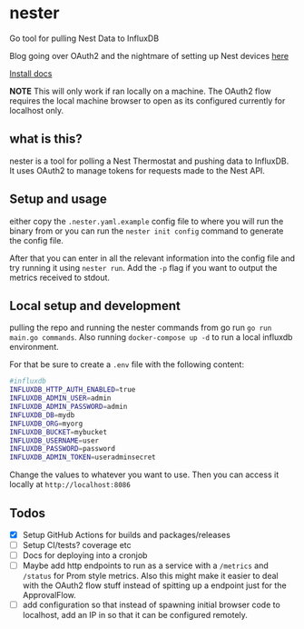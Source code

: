 # nester

Go tool for pulling Nest Data to InfluxDB

Blog going over OAuth2 and the nightmare of setting up Nest devices [here](https://donald.dev/go-and-oauth2-part-1/)

[Install docs](/INSTALL.md)

**NOTE** This will only work if ran locally on a machine. The OAuth2 flow requires the local machine browser to open as its configured currently for localhost only. 

## what is this?

nester is a tool for polling a Nest Thermostat and pushing data to InfluxDB. It uses OAuth2 to manage tokens for requests made to the Nest API.

## Setup and usage

either copy the `.nester.yaml.example` config file to where you will run the binary from or you can run the `nester init config` command to generate the config file.

After that you can enter in all the relevant information into the config file and try running it using `nester run`. Add the `-p` flag if you want to output the metrics received to stdout.

## Local setup and development

pulling the repo and running the nester commands from go run `go run main.go commands`. Also running `docker-compose up -d` to run a local influxdb environment.

For that be sure to create a `.env` file with the following content:
```bash
#influxdb
INFLUXDB_HTTP_AUTH_ENABLED=true
INFLUXDB_ADMIN_USER=admin
INFLUXDB_ADMIN_PASSWORD=admin
INFLUXDB_DB=mydb
INFLUXDB_ORG=myorg
INFLUXDB_BUCKET=mybucket
INFLUXDB_USERNAME=user
INFLUXDB_PASSWORD=password
INFLUXDB_ADMIN_TOKEN=useradminsecret
```

Change the values to whatever you want to use. Then you can access it locally at `http://localhost:8086`

## Todos 

- [x] Setup GitHub Actions for builds and packages/releases
- [ ] Setup CI/tests? coverage etc
- [ ] Docs for deploying into a cronjob
- [ ] Maybe add http endpoints to run as a service with a `/metrics` and `/status` for Prom style metrics. Also this might make it easier to deal with the OAuth2 flow stuff instead of spitting up a endpoint just for the ApprovalFlow.
- [ ] add configuration so that instead of spawning initial browser code to localhost, add an IP in so that it can be configured remotely. 
